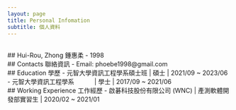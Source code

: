 ```yaml
---
layout: page
title: Personal Infomation
subtitle: 個人資料
---
```


<br/>
## Hui-Rou, Zhong 鍾惠柔
- 1998
<br/>
## Contacts 聯絡資訊
- Email: phoebe1998@gmail.com

<br/>
## Education 學歷
- 元智大學資訊工程學系碩士班 | 碩士 | 2021/09 ~ 2023/06
- 元智大學資訊工程學系&emsp;&emsp;&emsp; | 學士 | 2017/09 ~ 2021/06
<br/>
## Working Experience 工作經歷
- 啟碁科技股份有限公司 (WNC) | 產測軟體開發部實習生 | 2020/02 ~ 2021/01
